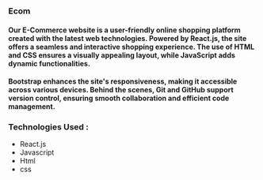 ### Ecom

#### Our E-Commerce website is a user-friendly online shopping platform created with the latest web technologies. Powered by React.js, the site offers a seamless and interactive shopping experience. The use of HTML and CSS ensures a visually appealing layout, while JavaScript adds dynamic functionalities.

#### Bootstrap enhances the site's responsiveness, making it accessible across various devices. Behind the scenes, Git and GitHub support version control, ensuring smooth collaboration and efficient code management.

### Technologies Used :
- React.js
- Javascript
- Html
- css
  
  
